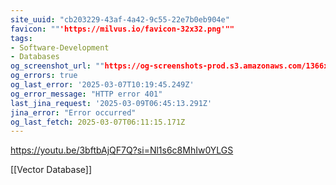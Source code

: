 ```yaml
---
site_uuid: "cb203229-43af-4a42-9c55-22e7b0eb904e"
favicon: ""'https://milvus.io/favicon-32x32.png'""
tags:
- Software-Development
- Databases
og_screenshot_url: ""https://og-screenshots-prod.s3.amazonaws.com/1366x768/80/false/577610f1494f292800a58bbb5f3ef67c8438a7b0f0e21421d2079103378c9956.jpeg""
og_errors: true
og_last_error: '2025-03-07T10:19:45.249Z'
og_error_message: "HTTP error 401"
last_jina_request: '2025-03-09T06:45:13.291Z'
jina_error: "Error occurred"
og_last_fetch: 2025-03-07T06:11:15.171Z
---
```

https://youtu.be/3bftbAjQF7Q?si=Nl1s6c8MhIw0YLGS

[[Vector Database]]

